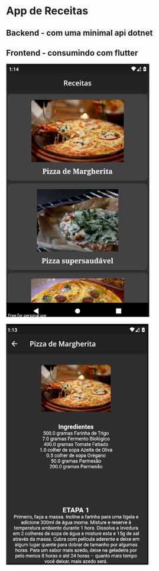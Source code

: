 # App de Receitas
## Backend - com uma minimal api dotnet
## Frontend - consumindo com flutter

![Screenshot](/imagens/receita0.png)

![Screenshot](/imagens/receita1.png)